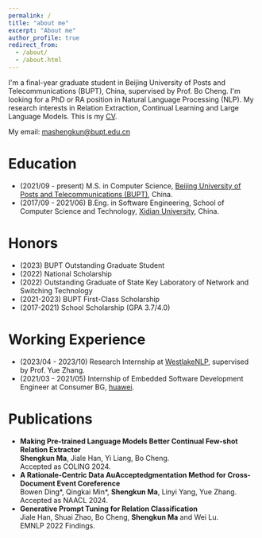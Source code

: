 ```yaml
---
permalink: /
title: "about me"
excerpt: "About me"
author_profile: true
redirect_from: 
  - /about/
  - /about.html
---
```


I'm a final-year graduate student in Beijing University of Posts and Telecommunications (BUPT), China, supervised by Prof. Bo Cheng.
I'm looking for a PhD or RA position in Natural Language Processing (NLP).
My research interests in Relation Extraction, Continual Learning and Large Language Models.
This is my [CV](https://mashengkun.github.io/files/ShengkunMa_CV.pdf).

My email: mashengkun@bupt.edu.cn

Education
======
- (2021/09 - present) M.S. in Computer Science, [Beijing University of Posts and Telecommunications (BUPT)](https://www.bupt.edu.cn/), China.
- (2017/09 - 2021/06) B.Eng. in Software Engineering, School of Computer Science and Technology, [Xidian University](https://www.xidian.edu.cn/), China.

Honors
======
- (2023) BUPT Outstanding Graduate Student
- (2022) National Scholarship
- (2022) Outstanding Graduate of State Key Laboratory of Network and Switching Technology
- (2021-2023) BUPT First-Class Scholarship
- (2017-2021) School Scholarship (GPA 3.7/4.0)

Working Experience
======
- (2023/04 - 2023/10) Research Internship at [WestlakeNLP](https://westlakenlp.netlify.app/), supervised by Prof. Yue Zhang.
- (2021/03 - 2021/05) Internship of Embedded Software Development Engineer at Consumer BG, [huawei](http://www.huawei.com.cn/).

Publications
======
- **Making Pre-trained Language Models Better Continual Few-shot Relation Extractor**
<br />**Shengkun Ma**, Jiale Han, Yi Liang, Bo Cheng.
<br />Accepted as COLING 2024.
- **A Rationale-Centric Data AuAcceptedgmentation Method for Cross-Document Event Coreference**
<br />Bowen Ding\*, Qingkai Min\*, **Shengkun Ma**, Linyi Yang, Yue Zhang.
<br />Accepted as NAACL 2024.
- **Generative Prompt Tuning for Relation Classification** 
<br />Jiale Han, Shuai Zhao, Bo Cheng, **Shengkun Ma** and Wei Lu.
<br />EMNLP 2022 Findings.

<script type="text/javascript" id="clustrmaps" src="//clustrmaps.com/map_v2.js?d=bALa26JNgLmkaivAZEk7F5Qk4kVH83z0WAlhEsUq4yM&cl=ffffff&w=a"></script>
